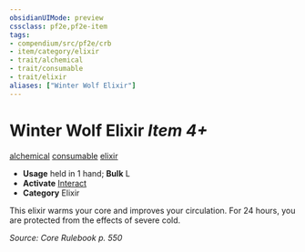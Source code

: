 ```yaml
---
obsidianUIMode: preview
cssclass: pf2e,pf2e-item
tags:
- compendium/src/pf2e/crb
- item/category/elixir
- trait/alchemical
- trait/consumable
- trait/elixir
aliases: ["Winter Wolf Elixir"]
---
```

# Winter Wolf Elixir *Item 4+*  
[alchemical](/rules/traits/alchemical.md)  [consumable](/rules/traits/consumable.md)  [elixir](/rules/traits/elixir.md)  

- **Usage** held in 1 hand; **Bulk** L
- **Activate** [Interact](/rules/actions/interact.md)
- **Category** Elixir

This elixir warms your core and improves your circulation. For 24 hours, you are protected from the effects of severe cold.

*Source: Core Rulebook p. 550*